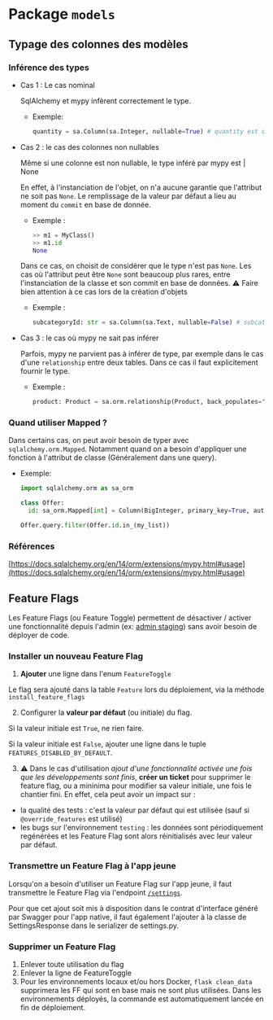 # Package `models`

## Typage des colonnes des modèles

### Inférence des types

- Cas 1 : Le cas nominal

  SqlAlchemy et mypy infèrent correctement le type.

  - Exemple:
    ```python
    quantity = sa.Column(sa.Integer, nullable=True) # quantity est de type int | None
    ```

- Cas 2 : le cas des colonnes non nullables

  Même si une colonne est non nullable, le type inféré par mypy est <python type> | None

  En effet, à l'instanciation de l'objet, on n'a aucune garantie que l'attribut ne soit pas `None`.
  Le remplissage de la valeur par défaut a lieu au moment du `commit` en base de donnée.

  - Exemple :
    ```python
    >> m1 = MyClass()
    >> m1.id
    None
    ```

  Dans ce cas, on choisit de considérer que le type n'est pas `None`. Les cas où l'attribut peut être `None` sont beaucoup plus rares, entre
  l'instanciation de la classe et son commit en base de données.
  :warning: Faire bien attention à ce cas lors de la création d'objets

  - Exemple :
    ```python
    subcategoryId: str = sa.Column(sa.Text, nullable=False) # subcategoryId est de type str
    ```

- Cas 3 : le cas où mypy ne sait pas inférer

  Parfois, mypy ne parvient pas à inférer de type, par exemple dans le cas d'une `relationship` entre deux tables.
  Dans ce cas il faut explicitement fournir le type.

  - Exemple :
    ```python
    product: Product = sa.orm.relationship(Product, back_populates="offers") # product est de type Product
    ```

### Quand utiliser Mapped ?

Dans certains cas, on peut avoir besoin de typer avec `sqlalchemy.orm.Mapped`.
Notamment quand on a besoin d'appliquer une fonction à l'attribut de classe (Généralement dans une query).

- Exemple:

  ```python
  import sqlalchemy.orm as sa_orm

  class Offer:
    id: sa_orm.Mapped[int] = Column(BigInteger, primary_key=True, autoincrement=True)

  Offer.query.filter(Offer.id.in_(my_list))
  ```

### Références

[https://docs.sqlalchemy.org/en/14/orm/extensions/mypy.html#usage](https://docs.sqlalchemy.org/en/14/orm/extensions/mypy.html#usage)

## Feature Flags

Les Feature Flags (ou Feature Toggle) permettent de désactiver / activer une fonctionnalité depuis l'admin (ex: [admin staging](https://backoffice.staging.passculture.team/admin/feature-flipping)) sans avoir besoin de déployer de code.

### Installer un nouveau Feature Flag

1. **Ajouter** une ligne dans l'enum `FeatureToggle`

Le flag sera ajouté dans la table `Feature` lors du déploiement, via la méthode `install_feature_flags`

2. Configurer la **valeur par défaut** (ou initiale) du flag.

Si la valeur initiale est `True`, ne rien faire.

Si la valeur initiale est `False`, ajouter une ligne dans le tuple `FEATURES_DISABLED_BY_DEFAULT`.

3. ⚠️ Dans le cas d'utilisation _ajout d'une fonctionnalité activée une fois que les développements sont finis_, **créer un ticket** pour supprimer le feature flag, ou a mininima pour modifier sa valeur initiale, une fois le chantier fini. En effet, cela peut avoir un impact sur :

- la qualité des tests : c'est la valeur par défaut qui est utilisée (sauf si `@override_features` est utilisé)
- les bugs sur l'environnement `testing` : les données sont périodiquement regénérées et les Feature Flag sont alors réinitialisés avec leur valeur par défaut.

### Transmettre un Feature Flag à l'app jeune

Lorsqu'on a besoin d'utiliser un Feature Flag sur l'app jeune, il faut transmettre le Feature Flag via l'endpoint [`/settings`](https://github.com/pass-culture/pass-culture-main/blob/d4eeed54c82aa616f10473198518b636c8e19d3c/api/tests/routes/native/v1/settings_test.py#L24).

Pour que cet ajout soit mis à disposition dans le contrat d'interface généré par Swagger pour l'app native, il faut également l'ajouter à la classe de SettingsResponse dans le serializer de settings.py.

### Supprimer un Feature Flag

1. Enlever toute utilisation du flag
2. Enlever la ligne de FeatureToggle
3. Pour les environnements locaux et/ou hors Docker, `flask clean_data` supprimera les FF qui sont en base mais ne sont plus utilisées. Dans les environnements déployés, la commande est automatiquement lancée en fin de déploiement.